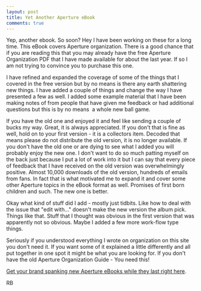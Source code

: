 ```yaml
---
layout: post
title: Yet Another Aperture eBook
comments: true
---
```

Yep, another ebook. So soon? Hey I have been working on these for a long time. This eBook covers Aperture organization. There is a good chance that if you are reading this that you may already have the free Aperture Organization PDF that I have made available for about the last year. If so I am not trying to convince you to purchase this one.

I have refined and expanded the coverage of some of the things that I covered in the free version but by no means is there any earth shattering new things. I have added a couple of things and change the way I have presented a few as well. I added some example material that I have been making notes of from people that have given me feedback or had additional questions but this is by no means  a whole new ball game.

If you have the old one and enjoyed it and feel like sending a couple of bucks my way. Great, it is always appreciated. If you don't that is fine as well, hold on to your first version - it is a collectors item. Decoded that means please do not distribute the old version, it is no longer available. If you don't have the old one or are dying to see what I added you will probably enjoy the new one. I don't want to do so much patting myself on the back just because I put a lot of work into it but I can say that every piece of feedback that I have received on the old version was overwhelmingly positive. Almost 10,000 downloads of the old version, hundreds of emails from fans. In fact that is what motivated me to expand it and cover some other Aperture topics in the eBook format as well. Promises of first born children and such. The new one is better.

Okay what kind of stuff did I add - mostly just tidbits. Like how to deal with the issue that "edit with..." doesn't make the new version the album pick. Things like that. Stuff that I thought was obvious in the first version that was apparently not so obvious. Maybe I added a few more work-flow type things.

Seriously if you understood everything I wrote on organization on this site you don't need it. If you want some of it explained a little differently and all put together in one spot it might be what you are looking for. If you don't have the old Aperture Organization Guide - You need this!

<a href="http://photo.rwboyer.com/aperture-ebooks/">Get your brand spanking new Aperture eBooks while they last right here</a>.

RB